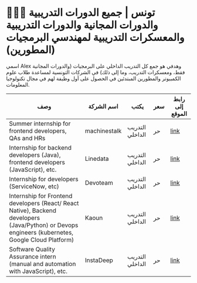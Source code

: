 #      👨‍💻🚀 تونس | جميع الدورات التدريبية والدورات المجانية والدورات التدريبية والمعسكرات التدريبية لمهندسي البرمجيات (المطورين) 

اسمي Alex وهدفي هو جمع كل التدريب الداخلي على البرمجيات (والدورات المجانية فقط، ومعسكرات التدريب، وما إلى ذلك) في الشركات التونسية لمساعدة طلاب علوم الكمبيوتر والمطورين المبتدئين في الحصول على أول وظيفة لهم في مجال تكنولوجيا المعلومات.

| وصف                                                                                                                                                | اسم الشركة   | يكتب            | سعر | رابط إلى الموقع                                                                                                    |
|----------------------------------------------------------------------------------------------------------------------------------------------------|--------------|-----------------|-----|--------------------------------------------------------------------------------------------------------------------|
| Summer internship for frontend developers, QAs and HRs                                                                                             | machinestalk | التدريب الداخلي | حر  | [link](https://machinestalk.tn/en/students-2)                                                                      |
| Internship for backend developers (Java), frontend developers (JavaScript), etc.                                                                   | Linedata     | التدريب الداخلي | حر  | [link](https://www.linedata.com/internships)                                                                       |
| Internship for developers (ServiceNow, etc)                                                                                                        | Devoteam     | التدريب الداخلي | حر  | [link](https://www.devoteam.com/join-us/students/)                                                                 |
| Internship for Frontend developers (React/ React Native), Backend developers (Java/Python) or Devops engineers (kubernetes, Google Cloud Platform) | Kaoun        | التدريب الداخلي | حر  | [link](https://kaoun.freshteam.com/jobs?location=[]&department=[]&jobType=[%223%22]&title=&isRemoteLocation=false) |
| Software Quality Assurance intern (manual and automation with JavaScript), etc.                                                                    | InstaDeep    | التدريب الداخلي | حر  | [link](https://www.instadeep.com/about-us/careers/internships/)                                                    |

